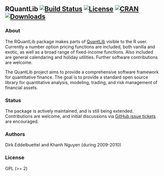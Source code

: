 ## RQuantLib  [![Build Status](https://travis-ci.org/eddelbuettel/rquantlib.svg)](https://travis-ci.org/eddelbuettel/rquantlib) [![License](http://img.shields.io/badge/license-GPL%20%28%3E=%202%29-brightgreen.svg?style=flat)](http://www.gnu.org/licenses/gpl-2.0.html) [![CRAN](http://www.r-pkg.org/badges/version/RQuantLib)](http://cran.r-project.org/package=RQuantLib) [![Downloads](http://cranlogs.r-pkg.org/badges/RQuantLib?color=brightgreen)](http://www.r-pkg.org/pkg/RQuantLib)

### About

The RQuantLib package makes parts of
[QuantLib](https://github.com/lballabio/quantlib) visible to the R
user. Currently a number option pricing functions are included, both
vanilla and exotic, as well as a broad range of fixed-income
functions. Also included are general calendaring and holiday
utilities. Further software contributions are welcome.

The QuantLib project aims to provide a comprehensive software framework for
quantitative finance. The goal is to provide a standard open source library
for quantitative analysis, modeling, trading, and risk management of
financial assets.

### Status

The package is actively maintained, and is still being
extended. Contributions are welcome, and initial discussions via
[GitHub issue tickets](https://github.com/eddelbuettel/rquantlib/issues) are encouraged.

### Authors

Dirk Eddelbuettel and Khanh Nguyen (during 2009-2010)

### License

GPL (>= 2)

